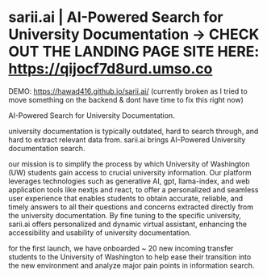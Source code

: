 # sarii.ai | AI-Powered Search for University Documentation  -> CHECK OUT THE LANDING PAGE SITE HERE: https://qijocf7d8urd.umso.co 

DEMO: https://hawad416.github.io/sarii.ai/ (currently broken as I tried to move something on the backend & dont have time to fix this right now) 

AI-Powered Search for University Documentation.  

university documentation is typically outdated, hard to search through, and hard to extract relevant data from. sarii.ai brings AI-Powered University documentation search.  

our mission is to simplify the process by which University of Washington (UW) students gain access to crucial university information. Our platform leverages technologies such as generative AI, gpt, llama-index, and web application tools like nextjs and react, to offer a personalized and seamless user experience that enables students to obtain accurate, reliable, and timely answers to all their questions and concerns extracted directly from the university documentation. By fine tuning to the specific university, sarii.ai offers  personalized and dynamic virtual assistant,  enhancing the accessibility and usability of university documentation.


for the first launch, we have onboarded ~ 20 new incoming transfer students to the University of Washington to help ease their transition into the new environment and analyze major pain points in information search. 


